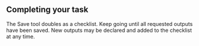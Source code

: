 ## Completing your task

The Save tool doubles as a checklist. Keep going until all requested outputs have been saved. New outputs may be declared and added to the checklist at any time.
